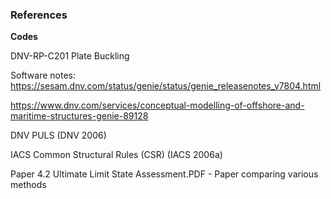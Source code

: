 





### References

**Codes**

DNV-RP-C201 Plate Buckling


Software notes:
https://sesam.dnv.com/status/genie/status/genie_releasenotes_v7804.html

https://www.dnv.com/services/conceptual-modelling-of-offshore-and-maritime-structures-genie-89128


DNV PULS (DNV 2006)

IACS Common Structural Rules (CSR) (IACS 2006a)

Paper 4.2 Ultimate Limit State Assessment.PDF - Paper comparing various methods
